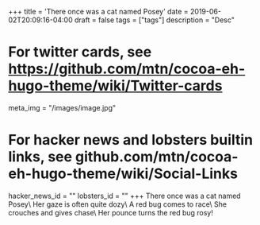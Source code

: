 +++
title = 'There once was a cat named Posey'
date = 2019-06-02T20:09:16-04:00
draft = false
tags = ["tags"]
description = "Desc"

# For twitter cards, see https://github.com/mtn/cocoa-eh-hugo-theme/wiki/Twitter-cards
meta_img = "/images/image.jpg"

# For hacker news and lobsters builtin links, see github.com/mtn/cocoa-eh-hugo-theme/wiki/Social-Links
hacker_news_id = ""
lobsters_id = ""
+++
There once was a cat named Posey\\
Her gaze is often quite dozy\\
A red bug comes to race\\
She crouches and gives chase\\
Her pounce turns the red bug rosy!
